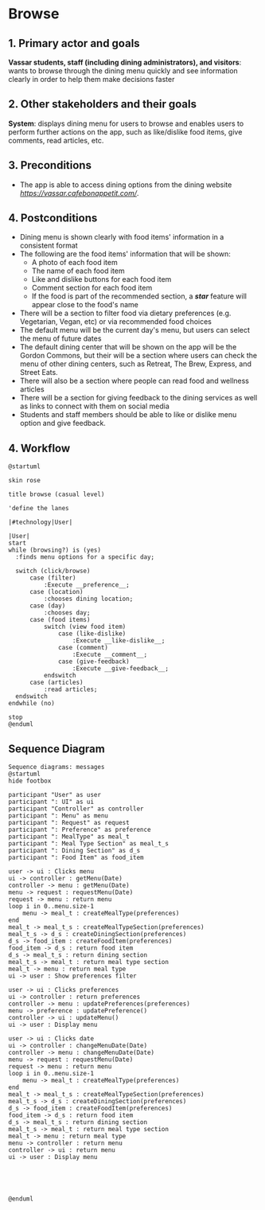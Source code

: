 # Browse

## 1. Primary actor and goals

__Vassar students, staff (including dining administrators), and visitors__: wants to browse through the dining menu 
quickly and see information clearly in order to help them make decisions faster


## 2. Other stakeholders and their goals
__System__: displays dining menu for users to browse and enables users to perform further actions on the app, such as 
like/dislike food items, give comments, read articles, etc.

## 3. Preconditions

* The app is able to access dining options from the dining website *https://vassar.cafebonappetit.com/*.

## 4. Postconditions

* Dining menu is shown clearly with food items' information in a consistent format
* The following are the food items' information that will be shown:
  * A photo of each food item
  * The name of each food item
  * Like and dislike buttons for each food item
  * Comment section for each food item
  * If the food is part of the recommended section, a ***star*** feature will appear close to the food's name
* There will be a section to filter food via dietary preferences (e.g. Vegetarian, Vegan, etc) or via recommended food
choices
* The default menu will be the current day's menu, but users can select the menu of future dates 
* The default dining center that will be shown on the app will be the Gordon Commons, but their will be a section where
users can check the menu of other dining centers, such as Retreat, The Brew, Express, and Street Eats. 
* There will also be a section where people can read food and wellness articles
* There will be a section for giving feedback to the dining services as well as links to connect with them on social 
media
* Students and staff members should be able to like or dislike menu option and give feedback.

## 4. Workflow

```plantuml
@startuml

skin rose

title browse (casual level)

'define the lanes

|#technology|User|

|User|
start
while (browsing?) is (yes) 
  :finds menu options for a specific day;
  
  switch (click/browse) 
      case (filter)
          :Execute __preference__;
      case (location)
          :chooses dining location;
      case (day)
          :chooses day;
      case (food items)
          switch (view food item)
              case (like-dislike)
                  :Execute __like-dislike__;
              case (comment)
                  :Execute __comment__;
              case (give-feedback)
                  :Execute __give-feedback__;
          endswitch
      case (articles)
          :read articles;
  endswitch
endwhile (no)

stop
@enduml
```

## Sequence Diagram

```plantuml
Sequence diagrams: messages
@startuml
hide footbox

participant "User" as user
participant ": UI" as ui
participant "Controller" as controller
participant ": Menu" as menu
participant ": Request" as request
participant ": Preference" as preference
participant ": MealType" as meal_t
participant ": Meal Type Section" as meal_t_s
participant ": Dining Section" as d_s
participant ": Food Item" as food_item

user -> ui : Clicks menu
ui -> controller : getMenu(Date)
controller -> menu : getMenu(Date)
menu -> request : requestMenu(Date)
request -> menu : return menu
loop i in 0..menu.size-1
    menu -> meal_t : createMealType(preferences)
end
meal_t -> meal_t_s : createMealTypeSection(preferences)
meal_t_s -> d_s : createDiningSection(preferences)
d_s -> food_item : createFoodItem(preferences)
food_item -> d_s : return food item
d_s -> meal_t_s : return dining section
meal_t_s -> meal_t : return meal type section
meal_t -> menu : return meal type
ui -> user : Show preferences filter

user -> ui : Clicks preferences
ui -> controller : return preferences
controller -> menu : updatePreferences(preferences)
menu -> preference : updatePreference()
controller -> ui : updateMenu()
ui -> user : Display menu

user -> ui : Clicks date
ui -> controller : changeMenuDate(Date)
controller -> menu : changeMenuDate(Date)
menu -> request : requestMenu(Date)
request -> menu : return menu
loop i in 0..menu.size-1
    menu -> meal_t : createMealType(preferences)
end
meal_t -> meal_t_s : createMealTypeSection(preferences)
meal_t_s -> d_s : createDiningSection(preferences)
d_s -> food_item : createFoodItem(preferences)
food_item -> d_s : return food item
d_s -> meal_t_s : return dining section
meal_t_s -> meal_t : return meal type section
meal_t -> menu : return meal type
menu -> controller : return menu
controller -> ui : return menu
ui -> user : Display menu





@enduml
```


